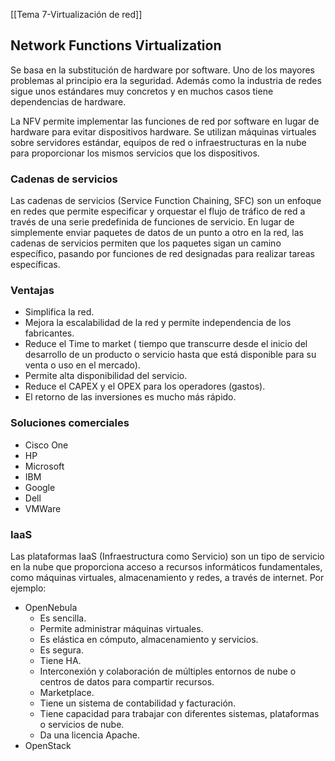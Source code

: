 [[Tema 7-Virtualización de red]]

## Network Functions Virtualization
Se basa en la substitución de hardware por software. Uno de los mayores problemas al principio era la seguridad. Además como la industria de redes sigue unos estándares muy concretos y en muchos casos tiene dependencias de hardware.

La NFV permite implementar las funciones de red por software en lugar de hardware para evitar dispositivos hardware. Se utilizan máquinas virtuales sobre servidores estándar, equipos de red o infraestructuras en la nube para proporcionar los mismos servicios que los dispositivos.

### Cadenas de servicios
Las cadenas de servicios (Service Function Chaining, SFC) son un enfoque en redes que permite especificar y orquestar el flujo de tráfico de red a través de una serie predefinida de funciones de servicio. En lugar de simplemente enviar paquetes de datos de un punto a otro en la red, las cadenas de servicios permiten que los paquetes sigan un camino específico, pasando por funciones de red designadas para realizar tareas específicas.

### Ventajas
+ Simplifica la red.
+ Mejora la escalabilidad de la red y permite independencia de los fabricantes.
+ Reduce el Time to market ( tiempo que transcurre desde el inicio del desarrollo de un producto o servicio hasta que está disponible para su venta o uso en el mercado).
+ Permite alta disponibilidad del servicio.
+ Reduce el CAPEX y el OPEX para los operadores (gastos).
+ El retorno de las inversiones es mucho más rápido.

### Soluciones comerciales
+ Cisco One
+ HP
+ Microsoft
+ IBM
+ Google
+ Dell
+ VMWare

### IaaS
Las plataformas IaaS (Infraestructura como Servicio) son un tipo de servicio en la nube que proporciona acceso a recursos informáticos fundamentales, como máquinas virtuales, almacenamiento y redes, a través de internet. Por ejemplo:
+ OpenNebula
	+ Es sencilla.
	+ Permite administrar máquinas virtuales.
	+ Es elástica en cómputo, almacenamiento y servicios.
	+ Es segura.
	+ Tiene HA.
	+ Interconexión y colaboración de múltiples entornos de nube o centros de datos para compartir recursos.
	+ Marketplace.
	+ Tiene un sistema de contabilidad y facturación.
	+ Tiene capacidad para trabajar con diferentes sistemas, plataformas o servicios de nube.
	+ Da una licencia Apache.
+ OpenStack